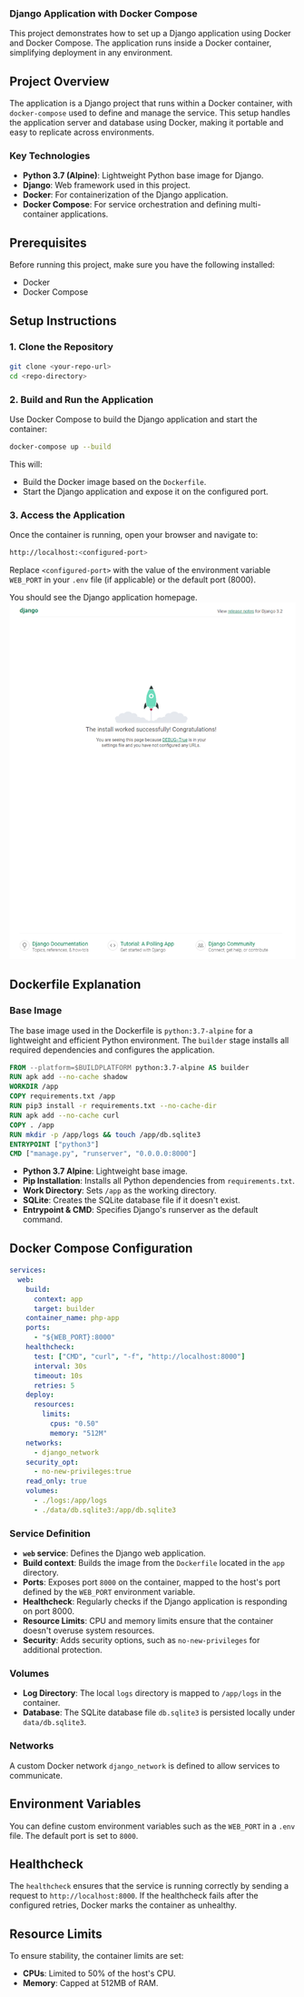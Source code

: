 ### Django Application with Docker Compose

This project demonstrates how to set up a Django application using Docker and Docker Compose. The application runs inside a Docker container, simplifying deployment in any environment.

## Project Overview

The application is a Django project that runs within a Docker container, with `docker-compose` used to define and manage the service. This setup handles the application server and database using Docker, making it portable and easy to replicate across environments.

### Key Technologies
- **Python 3.7 (Alpine)**: Lightweight Python base image for Django.
- **Django**: Web framework used in this project.
- **Docker**: For containerization of the Django application.
- **Docker Compose**: For service orchestration and defining multi-container applications.

## Prerequisites

Before running this project, make sure you have the following installed:

- Docker
- Docker Compose

## Setup Instructions

### 1. Clone the Repository
```bash
git clone <your-repo-url>
cd <repo-directory>
```

### 2. Build and Run the Application
Use Docker Compose to build the Django application and start the container:
```bash
docker-compose up --build
```

This will:
- Build the Docker image based on the `Dockerfile`.
- Start the Django application and expose it on the configured port.

### 3. Access the Application
Once the container is running, open your browser and navigate to:

```bash
http://localhost:<configured-port>
```
Replace `<configured-port>` with the value of the environment variable `WEB_PORT` in your `.env` file (if applicable) or the default port (8000).

You should see the Django application homepage.
![Application Screenshot](./sample.png)


## Dockerfile Explanation

### Base Image
The base image used in the Dockerfile is `python:3.7-alpine` for a lightweight and efficient Python environment. The `builder` stage installs all required dependencies and configures the application.

```dockerfile
FROM --platform=$BUILDPLATFORM python:3.7-alpine AS builder
RUN apk add --no-cache shadow
WORKDIR /app
COPY requirements.txt /app
RUN pip3 install -r requirements.txt --no-cache-dir
RUN apk add --no-cache curl
COPY . /app
RUN mkdir -p /app/logs && touch /app/db.sqlite3
ENTRYPOINT ["python3"]
CMD ["manage.py", "runserver", "0.0.0.0:8000"]
```

- **Python 3.7 Alpine**: Lightweight base image.
- **Pip Installation**: Installs all Python dependencies from `requirements.txt`.
- **Work Directory**: Sets `/app` as the working directory.
- **SQLite**: Creates the SQLite database file if it doesn't exist.
- **Entrypoint & CMD**: Specifies Django's runserver as the default command.

## Docker Compose Configuration

```yaml
services:
  web:
    build:
      context: app
      target: builder
    container_name: php-app
    ports:
      - "${WEB_PORT}:8000"
    healthcheck:
      test: ["CMD", "curl", "-f", "http://localhost:8000"]
      interval: 30s
      timeout: 10s
      retries: 5
    deploy:
      resources:
        limits:
          cpus: "0.50"
          memory: "512M"
    networks:
      - django_network
    security_opt:
      - no-new-privileges:true
    read_only: true
    volumes:
      - ./logs:/app/logs
      - ./data/db.sqlite3:/app/db.sqlite3
```

### Service Definition
- **`web` service**: Defines the Django web application.
- **Build context**: Builds the image from the `Dockerfile` located in the `app` directory.
- **Ports**: Exposes port `8000` on the container, mapped to the host's port defined by the `WEB_PORT` environment variable.
- **Healthcheck**: Regularly checks if the Django application is responding on port 8000.
- **Resource Limits**: CPU and memory limits ensure that the container doesn't overuse system resources.
- **Security**: Adds security options, such as `no-new-privileges` for additional protection.

### Volumes
- **Log Directory**: The local `logs` directory is mapped to `/app/logs` in the container.
- **Database**: The SQLite database file `db.sqlite3` is persisted locally under `data/db.sqlite3`.

### Networks
A custom Docker network `django_network` is defined to allow services to communicate.

## Environment Variables

You can define custom environment variables such as the `WEB_PORT` in a `.env` file. The default port is set to `8000`.

## Healthcheck

The `healthcheck` ensures that the service is running correctly by sending a request to `http://localhost:8000`. If the healthcheck fails after the configured retries, Docker marks the container as unhealthy.

## Resource Limits

To ensure stability, the container limits are set:
- **CPUs**: Limited to 50% of the host's CPU.
- **Memory**: Capped at 512MB of RAM.

